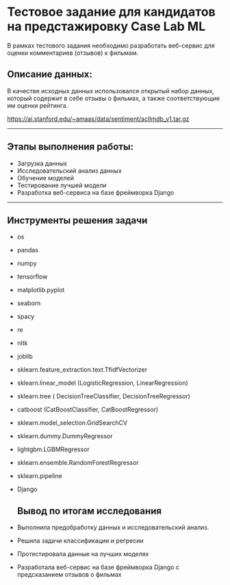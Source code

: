 <h1>Тестовое задание для кандидатов на предстажировку Case Lab ML</h1>

В рамках тестового задания необходимо разработать веб-сервис для оценки комментариев (отзывов) к фильмам.

<h2>Описание данных:</h2>

В качестве исходных данных использовался открытый набор данных, который содержит в себе отзывы о фильмах, а также соответствующие им оценки рейтинга.

https://ai.stanford.edu/~amaas/data/sentiment/aclImdb_v1.tar.gz

---

<h2>Этапы выполнения работы:</h2>

- Загрузка данных
- Исследовательский анализ данных
- Обучение моделей
- Тестирование лучшей модели
- Разработка веб-сервиса на базе фреймворка Django 

---

<h2>Инструменты решения задачи</h2>

- os
- pandas 
- numpy 
- tensorflow 
- matplotlib.pyplot
- seaborn
- spacy
- re
- nltk
- joblib
- sklearn.feature_extraction.text.TfidfVectorizer
- sklearn.linear_model  (LogisticRegression, LinearRegression)
- sklearn.tree ( DecisionTreeClassifier, DecisionTreeRegressor)
- catboost (CatBoostClassifier, CatBoostRegressor)
- sklearn.model_selection.GridSearchCV
- sklearn.dummy.DummyRegressor
- lightgbm.LGBMRegressor
- sklearn.ensemble.RandomForestRegressor
- sklearn.pipeline
- Django

  <h2>Вывод по итогам исследования</h2>

- Выполнила предобработку данных и исследовательский анализ.
- Решила задачи классификации и регресии
- Протестировала данные на лучших моделях
- Разработала веб-сервис на базе фреймворка Django  с предсказанием отзывов о фильмах

